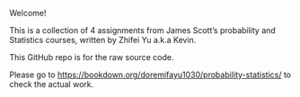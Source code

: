 Welcome! 

This is a collection of 4 assignments from James Scott’s probability and Statistics courses, written by Zhifei Yu a.k.a Kevin.

This GitHub repo is for the raw source code.

Please go to https://bookdown.org/doremifayu1030/probability-statistics/ to check the actual work. 

